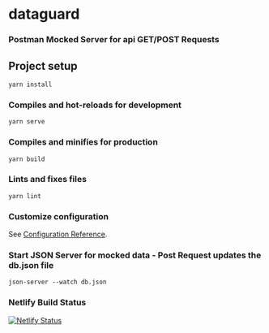 # dataguard

### Postman Mocked Server for api GET/POST Requests

## Project setup
```
yarn install
```

### Compiles and hot-reloads for development
```
yarn serve
```

### Compiles and minifies for production
```
yarn build
```

### Lints and fixes files
```
yarn lint
```

### Customize configuration
See [Configuration Reference](https://cli.vuejs.org/config/).

### Start JSON Server for mocked data - Post Request updates the db.json file
```
json-server --watch db.json
```

### Netlify Build Status

[![Netlify Status](https://api.netlify.com/api/v1/badges/29fd0c10-376d-4c9b-ab2f-71650b06a97a/deploy-status)](https://app.netlify.com/sites/dataguard-manias/deploys)
